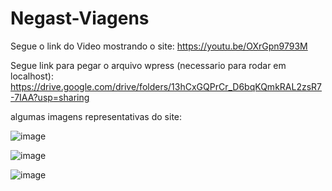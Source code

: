 # Negast-Viagens
Segue o link do Video mostrando o site: https://youtu.be/OXrGpn9793M

Segue link para pegar o arquivo wpress (necessario para rodar em localhost): https://drive.google.com/drive/folders/13hCxGQPrCr_D6bqKQmkRAL2zsR7-7IAA?usp=sharing


algumas imagens representativas do site:

![image](https://user-images.githubusercontent.com/74274839/143506676-d2d42f65-1c4f-4091-9c1c-81e815fa8943.png)

![image](https://user-images.githubusercontent.com/74274839/143506771-762a7432-7528-42e3-8c24-4949b824a452.png)

![image](https://user-images.githubusercontent.com/74274839/143506735-e7c1ea30-55df-488e-8932-8ebbb7f9666c.png)


